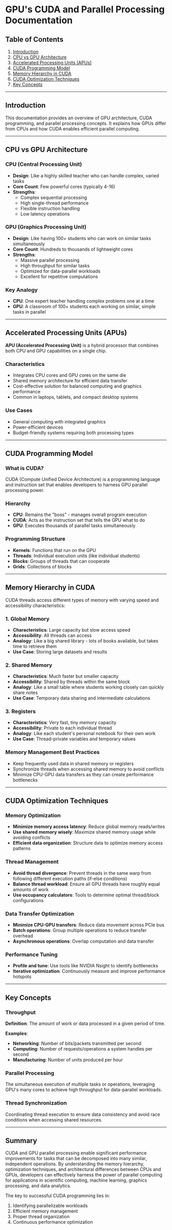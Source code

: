 # GPU's CUDA and Parallel Processing Documentation

## Table of Contents

1. [Introduction](#introduction)
2. [CPU vs GPU Architecture](#cpu-vs-gpu-architecture)
3. [Accelerated Processing Units (APUs)](#accelerated-processing-units-apus)
4. [CUDA Programming Model](#cuda-programming-model)
5. [Memory Hierarchy in CUDA](#memory-hierarchy-in-cuda)
6. [CUDA Optimization Techniques](#cuda-optimization-techniques)
7. [Key Concepts](#key-concepts)

***

## Introduction

This documentation provides an overview of GPU architecture, CUDA programming, and parallel processing concepts. It explains how GPUs differ from CPUs and how CUDA enables efficient parallel computing.

***

## CPU vs GPU Architecture

### CPU (Central Processing Unit)

- **Design**: Like a highly skilled teacher who can handle complex, varied tasks
- **Core Count**: Few powerful cores (typically 4-16)
- **Strengths**:
  - Complex sequential processing
  - High single-thread performance
  - Flexible instruction handling
  - Low latency operations

### GPU (Graphics Processing Unit)

- **Design**: Like having 100+ students who can work on similar tasks simultaneously
- **Core Count**: Hundreds to thousands of lightweight cores
- **Strengths**:
  - Massive parallel processing
  - High throughput for similar tasks
  - Optimized for data-parallel workloads
  - Excellent for repetitive computations

### Key Analogy

- **CPU**: One expert teacher handling complex problems one at a time
- **GPU**: A classroom of 100+ students each working on similar, simple tasks in parallel

***

## Accelerated Processing Units (APUs)

**APU (Accelerated Processing Unit)** is a hybrid processor that combines both CPU and GPU capabilities on a single chip.

### Characteristics

- Integrates CPU cores and GPU cores on the same die
- Shared memory architecture for efficient data transfer
- Cost-effective solution for balanced computing and graphics performance
- Common in laptops, tablets, and compact desktop systems

### Use Cases

- General computing with integrated graphics
- Power-efficient devices
- Budget-friendly systems requiring both processing types

***

## CUDA Programming Model

### What is CUDA?

CUDA (Compute Unified Device Architecture) is a programming language and instruction set that enables developers to harness GPU parallel processing power.

### Hierarchy

- **CPU**: Remains the "boss" - manages overall program execution
- **CUDA**: Acts as the instruction set that tells the GPU what to do
- **GPU**: Executes thousands of parallel tasks simultaneously

### Programming Structure

- **Kernels**: Functions that run on the GPU
- **Threads**: Individual execution units (like individual students)
- **Blocks**: Groups of threads that can cooperate
- **Grids**: Collections of blocks

***

## Memory Hierarchy in CUDA

CUDA threads access different types of memory with varying speed and accessibility characteristics:

### 1. Global Memory

- **Characteristics**: Large capacity but slow access speed
- **Accessibility**: All threads can access
- **Analogy**: Like a big shared library - lots of books available, but takes time to retrieve them
- **Use Case**: Storing large datasets and results

### 2. Shared Memory

- **Characteristics**: Much faster but smaller capacity
- **Accessibility**: Shared by threads within the same block
- **Analogy**: Like a small table where students working closely can quickly share notes
- **Use Case**: Temporary data sharing and intermediate calculations

### 3. Registers

- **Characteristics**: Very fast, tiny memory capacity
- **Accessibility**: Private to each individual thread
- **Analogy**: Like each student's personal notebook for their own work
- **Use Case**: Thread-private variables and temporary values

### Memory Management Best Practices

- Keep frequently used data in shared memory or registers
- Synchronize threads when accessing shared memory to avoid conflicts
- Minimize CPU-GPU data transfers as they can create performance bottlenecks

***

## CUDA Optimization Techniques

### Memory Optimization

- **Minimize memory access latency**: Reduce global memory reads/writes
- **Use shared memory wisely**: Maximize shared memory usage while avoiding conflicts
- **Efficient data organization**: Structure data to optimize memory access patterns

### Thread Management

- **Avoid thread divergence**: Prevent threads in the same warp from following different execution paths (if-else conditions)
- **Balance thread workload**: Ensure all GPU threads have roughly equal amounts of work
- **Use occupancy calculators**: Tools to determine optimal thread/block configurations

### Data Transfer Optimization

- **Minimize CPU-GPU transfers**: Reduce data movement across PCIe bus
- **Batch operations**: Group multiple operations to reduce transfer overhead
- **Asynchronous operations**: Overlap computation and data transfer

### Performance Tuning

- **Profile and tune**: Use tools like NVIDIA Nsight to identify bottlenecks
- **Iterative optimization**: Continuously measure and improve performance hotspots

***

## Key Concepts

### Throughput

**Definition**: The amount of work or data processed in a given period of time.

**Examples**:

- **Networking**: Number of bits/packets transmitted per second
- **Computing**: Number of requests/operations a system handles per second  
- **Manufacturing**: Number of units produced per hour

### Parallel Processing

The simultaneous execution of multiple tasks or operations, leveraging GPU's many cores to achieve high throughput for data-parallel workloads.

### Thread Synchronization

Coordinating thread execution to ensure data consistency and avoid race conditions when accessing shared resources.

***

## Summary

CUDA and GPU parallel processing enable significant performance improvements for tasks that can be decomposed into many similar, independent operations. By understanding the memory hierarchy, optimization techniques, and architectural differences between CPUs and GPUs, developers can effectively harness the power of parallel computing for applications in scientific computing, machine learning, graphics processing, and data analytics.

The key to successful CUDA programming lies in:

1. Identifying parallelizable workloads
2. Efficient memory management
3. Proper thread organization
4. Continuous performance optimization
